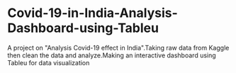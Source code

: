 # Covid-19-in-India-Analysis-Dashboard-using-Tableu
A project on "Analysis Covid-19 effect in India".Taking raw data from Kaggle then clean the data and analyze.Making an interactive dashboard using Tableu for data visualization
